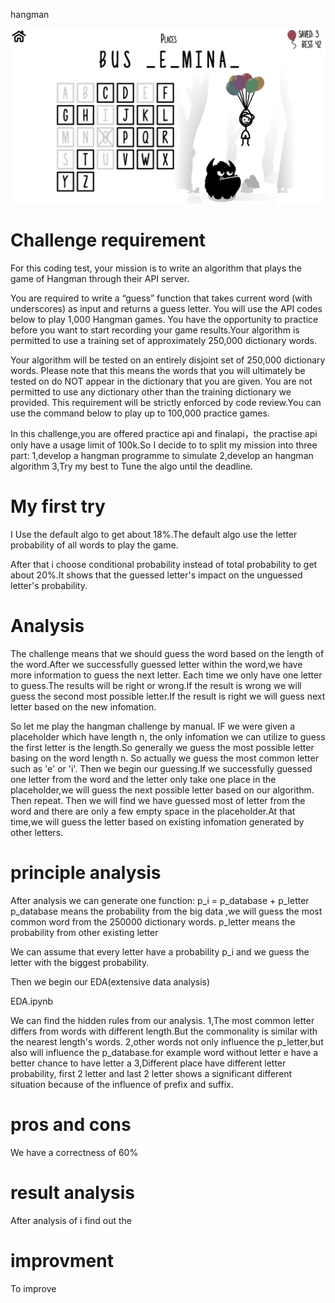 hangman

![insample](./pic/c1.png)

# Challenge requirement

For this coding test, your mission is to write an algorithm that plays the game of Hangman through their API server. 

You are required to write a “guess” function that takes current word (with underscores) as input and returns a guess letter. You will use the API codes below to play 1,000 Hangman games. You have the opportunity to practice before you want to start recording your game results.Your algorithm is permitted to use a training set of approximately 250,000 dictionary words. 

Your algorithm will be tested on an entirely disjoint set of 250,000 dictionary words. Please note that this means the words that you will ultimately be tested on do NOT appear in the dictionary that you are given. You are not permitted to use any dictionary other than the training dictionary we provided. This requirement will be strictly enforced by code review.You can use the command below to play up to 100,000 practice games.

In this challenge,you are offered practice api and finalapi，the practise api only have a usage limit of 100k.So I decide to to split my mission into three part:
1,develop a hangman programme to simulate 2,develop an hangman algorithm 3,Try my best to Tune the algo until the deadline. 

# My first try
I Use the default algo to get about 18%.The default algo use the letter probability of all words to play the game. 

After that i choose conditional probability instead of total probability to get about 20%.It shows that the guessed letter's impact on the unguessed letter's probability.

# Analysis
The challenge means that we should guess the word based on the length of the word.After we successfully guessed letter within the word,we have more information to guess the next letter.
Each time we only have one letter to guess.The results will be right or wrong.If the result is wrong we will guess the second most possible letter.If the result is right we will guess next letter based on the new infomation.

So let me play the hangman challenge by manual.
IF we were given a placeholder which have length n, the only infomation we can utilize to guess the first letter is the length.So generally we guess the most possible letter basing on the word length n. So actually we guess the most common letter such as 'e' or 'i'.
Then we begin our guessing.If we successfully guessed one letter from the word and the letter only take one place in the placeholder,we will guess the next possible letter based on our algorithm.
Then repeat.
Then we will find we have guessed most of letter from the word and there are only a few empty space in the placeholder.At that time,we will guess the letter based on existing infomation generated by other letters.

# principle analysis
After analysis we can generate one function:
p_i = p_database + p_letter 
p_database means the probability from the big data ,we will guess the most common word from the 250000 dictionary words.
p_letter means the probability from other existing letter

We can assume that every letter have a probability p_i and we guess the letter with the biggest probability.

Then we begin our EDA(extensive data analysis)

EDA.ipynb

We can find the hidden rules from our analysis.
1,The most common letter differs from words with different length.But the commonality is similar with the nearest length's words.
2,other words not only influence the p_letter,but also will influence the p_database.for example word without letter e have a better chance to have letter a
3,Different place have different letter probability, first 2 letter and last 2 letter shows a significant different situation because of the influence of prefix and suffix.





# pros and cons
We have a correctness of 60%



# result analysis
After analysis of  i find out the 






# improvment
To improve